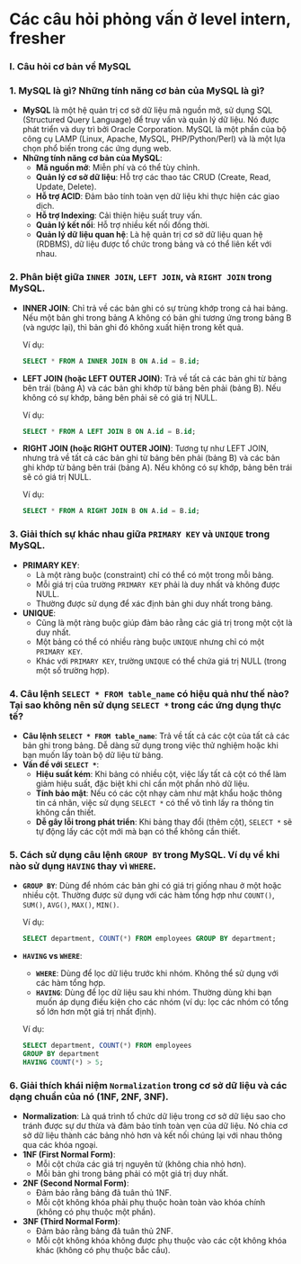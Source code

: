 # Các câu hỏi phỏng vấn ở level intern, fresher

### I. Câu hỏi cơ bản về MySQL

### 1. **MySQL là gì? Những tính năng cơ bản của MySQL là gì?**

- **MySQL** là một hệ quản trị cơ sở dữ liệu mã nguồn mở, sử dụng SQL (Structured Query Language) để truy vấn và quản lý dữ liệu. Nó được phát triển và duy trì bởi Oracle Corporation. MySQL là một phần của bộ công cụ LAMP (Linux, Apache, MySQL, PHP/Python/Perl) và là một lựa chọn phổ biến trong các ứng dụng web.
- **Những tính năng cơ bản của MySQL**:
  - **Mã nguồn mở**: Miễn phí và có thể tùy chỉnh.
  - **Quản lý cơ sở dữ liệu**: Hỗ trợ các thao tác CRUD (Create, Read, Update, Delete).
  - **Hỗ trợ ACID**: Đảm bảo tính toàn vẹn dữ liệu khi thực hiện các giao dịch.
  - **Hỗ trợ Indexing**: Cải thiện hiệu suất truy vấn.
  - **Quản lý kết nối**: Hỗ trợ nhiều kết nối đồng thời.
  - **Quản lý dữ liệu quan hệ**: Là hệ quản trị cơ sở dữ liệu quan hệ (RDBMS), dữ liệu được tổ chức trong bảng và có thể liên kết với nhau.

### 2. **Phân biệt giữa `INNER JOIN`, `LEFT JOIN`, và `RIGHT JOIN` trong MySQL.**

- **INNER JOIN**: Chỉ trả về các bản ghi có sự trùng khớp trong cả hai bảng. Nếu một bản ghi trong bảng A không có bản ghi tương ứng trong bảng B (và ngược lại), thì bản ghi đó không xuất hiện trong kết quả.

  Ví dụ:

  ```sql
  SELECT * FROM A INNER JOIN B ON A.id = B.id;
  ```

- **LEFT JOIN (hoặc LEFT OUTER JOIN)**: Trả về tất cả các bản ghi từ bảng bên trái (bảng A) và các bản ghi khớp từ bảng bên phải (bảng B). Nếu không có sự khớp, bảng bên phải sẽ có giá trị NULL.

  Ví dụ:

  ```sql
  SELECT * FROM A LEFT JOIN B ON A.id = B.id;
  ```

- **RIGHT JOIN (hoặc RIGHT OUTER JOIN)**: Tương tự như LEFT JOIN, nhưng trả về tất cả các bản ghi từ bảng bên phải (bảng B) và các bản ghi khớp từ bảng bên trái (bảng A). Nếu không có sự khớp, bảng bên trái sẽ có giá trị NULL.

  Ví dụ:

  ```sql
  SELECT * FROM A RIGHT JOIN B ON A.id = B.id;
  ```

### 3. **Giải thích sự khác nhau giữa `PRIMARY KEY` và `UNIQUE` trong MySQL.**

- **PRIMARY KEY**:
  - Là một ràng buộc (constraint) chỉ có thể có một trong mỗi bảng.
  - Mỗi giá trị của trường `PRIMARY KEY` phải là duy nhất và không được NULL.
  - Thường được sử dụng để xác định bản ghi duy nhất trong bảng.
- **UNIQUE**:
  - Cũng là một ràng buộc giúp đảm bảo rằng các giá trị trong một cột là duy nhất.
  - Một bảng có thể có nhiều ràng buộc `UNIQUE` nhưng chỉ có một `PRIMARY KEY`.
  - Khác với `PRIMARY KEY`, trường `UNIQUE` có thể chứa giá trị NULL (trong một số trường hợp).

### 4. **Câu lệnh `SELECT * FROM table_name` có hiệu quả như thế nào? Tại sao không nên sử dụng `SELECT *` trong các ứng dụng thực tế?**

- **Câu lệnh `SELECT * FROM table_name`**: Trả về tất cả các cột của tất cả các bản ghi trong bảng. Dễ dàng sử dụng trong việc thử nghiệm hoặc khi bạn muốn lấy toàn bộ dữ liệu từ bảng.
- **Vấn đề với `SELECT *`**:
  - **Hiệu suất kém**: Khi bảng có nhiều cột, việc lấy tất cả cột có thể làm giảm hiệu suất, đặc biệt khi chỉ cần một phần nhỏ dữ liệu.
  - **Tính bảo mật**: Nếu có các cột nhạy cảm như mật khẩu hoặc thông tin cá nhân, việc sử dụng `SELECT *` có thể vô tình lấy ra thông tin không cần thiết.
  - **Dễ gây lỗi trong phát triển**: Khi bảng thay đổi (thêm cột), `SELECT *` sẽ tự động lấy các cột mới mà bạn có thể không cần thiết.

### 5. **Cách sử dụng câu lệnh `GROUP BY` trong MySQL. Ví dụ về khi nào sử dụng `HAVING` thay vì `WHERE`.**

- **`GROUP BY`**: Dùng để nhóm các bản ghi có giá trị giống nhau ở một hoặc nhiều cột. Thường được sử dụng với các hàm tổng hợp như `COUNT()`, `SUM()`, `AVG()`, `MAX()`, `MIN()`.

  Ví dụ:

  ```sql
  SELECT department, COUNT(*) FROM employees GROUP BY department;
  ```

- **`HAVING` vs `WHERE`**:

  - **`WHERE`**: Dùng để lọc dữ liệu trước khi nhóm. Không thể sử dụng với các hàm tổng hợp.
  - **`HAVING`**: Dùng để lọc dữ liệu sau khi nhóm. Thường dùng khi bạn muốn áp dụng điều kiện cho các nhóm (ví dụ: lọc các nhóm có tổng số lớn hơn một giá trị nhất định).

  Ví dụ:

  ```sql
  SELECT department, COUNT(*) FROM employees
  GROUP BY department
  HAVING COUNT(*) > 5;
  ```

### 6. **Giải thích khái niệm `Normalization` trong cơ sở dữ liệu và các dạng chuẩn của nó (1NF, 2NF, 3NF).**

- **Normalization**: Là quá trình tổ chức dữ liệu trong cơ sở dữ liệu sao cho tránh được sự dư thừa và đảm bảo tính toàn vẹn của dữ liệu. Nó chia cơ sở dữ liệu thành các bảng nhỏ hơn và kết nối chúng lại với nhau thông qua các khóa ngoại.
- **1NF (First Normal Form)**:
  - Mỗi cột chứa các giá trị nguyên tử (không chia nhỏ hơn).
  - Mỗi bản ghi trong bảng phải có một giá trị duy nhất.
- **2NF (Second Normal Form)**:
  - Đảm bảo rằng bảng đã tuân thủ 1NF.
  - Mỗi cột không khóa phải phụ thuộc hoàn toàn vào khóa chính (không có phụ thuộc một phần).
- **3NF (Third Normal Form)**:
  - Đảm bảo rằng bảng đã tuân thủ 2NF.
  - Mỗi cột không khóa không được phụ thuộc vào các cột không khóa khác (không có phụ thuộc bắc cầu).
